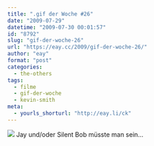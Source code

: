 ```yaml
---
title: ".gif der Woche #26"
date: "2009-07-29"
datetime: "2009-07-30 00:01:57"
id: "8792"
slug: "gif-der-woche-26"
url: "https://eay.cc/2009/gif-der-woche-26/"
author: "eay"
format: "post"
categories:
  - the-others
tags:
  - filme
  - gif-der-woche
  - kevin-smith
meta:
  - yourls_shorturl: "http://eay.li/ck"
---
```


![](https://eay.cc/uploads/2009/jayandsilentbob.gif) Jay und/oder Silent Bob müsste man sein...
